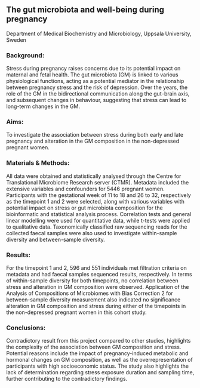 ## The gut microbiota and well-being during pregnancy

Department of Medical Biochemistry and Microbiology, Uppsala University, Sweden

### Background: 

Stress during pregnancy raises concerns due to its potential impact on maternal and fetal health. The gut microbiota (GM) is linked to various physiological functions, acting as a potential mediator in the relationship between pregnancy stress and the risk of depression. Over the years, the role of the GM in the bidirectional communication along the gut–brain axis, and subsequent changes in behaviour, suggesting that stress can lead to long-term changes in the GM. 

### Aims: 

To investigate the association between stress during both early and late pregnancy and alteration in the GM composition in the non-depressed pregnant women. 

### Materials & Methods: 

All data were obtained and statistically analysed through the Centre for Translational Microbiome Research server (CTMR). Metadata included the extensive variables and confounders for 5446 pregnant women. Participants with the gestational week of 11 to 18 and 26 to 32, respectively as the timepoint 1 and 2 were selected, along with various variables with potential impact on stress or gut microbiota composition for the bioinformatic and statistical analysis process. Correlation tests and general linear modelling were used for quantitative data, while t-tests were applied to qualitative data. Taxonomically classified raw sequencing reads for the collected faecal samples were also used to investigate within-sample diversity and between-sample diversity.

### Results: 

For the timepoint 1 and 2, 596 and 551 individuals met filtration criteria on metadata and had faecal samples sequenced results, respectively. In terms of within-sample diversity for both timepoints, no correlation between stress and alteration in GM composition were observed. Application of the Analysis of Compositions of Microbiomes with Bias Correction 2 for between-sample diversity measurement also indicated no significance alteration in GM composition and stress during either of the timepoints in the non-depressed pregnant women in this cohort study.

### Conclusions: 

Contradictory result from this project compared to other studies, highlights the complexity of the association between GM composition and stress. Potential reasons include the impact of pregnancy-induced metabolic and hormonal changes on GM composition, as well as the overrepresentation of participants with high socioeconomic status. The study also highlights the lack of determination regarding stress exposure duration and sampling time, further contributing to the contradictory findings.
